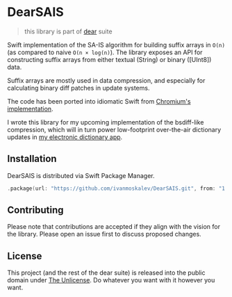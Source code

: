 # DearSAIS
> this library is part of [dear](https://github.com/ivanmoskalev/dear) suite

Swift implementation of the SA-IS algorithm for building suffix arrays in `O(n)` (as compared to naive `O(n × log(n)`). The library exposes an API for constructing suffix arrays from either textual (String) or binary ([UInt8]) data.

Suffix arrays are mostly used in data compression, and especially for calculating binary diff patches in update systems.

The code has been ported into idiomatic Swift from [Chromium's implementation](https://github.com/chromium/chromium/blob/7c222671e7164bd6b726ef1d8d6e73403ad72559/components/zucchini/suffix_array.h#L35).

I wrote this library for my upcoming implementation of the bsdiff-like compression, which will in turn power low-footprint over-the-air dictionary updates in [my electronic dictionary app](https://apps.apple.com/en/app/id1598891664).

## Installation

DearSAIS is distributed via Swift Package Manager.

```swift
.package(url: "https://github.com/ivanmoskalev/DearSAIS.git", from: "1.0.0")
```

## Contributing

Please note that contributions are accepted if they align with the vision for the library. Please open an issue first to discuss proposed changes. 

## License

This project (and the rest of the dear suite) is released into the public domain under [The Unlicense](https://unlicense.org/). Do whatever you want with it however you want.
